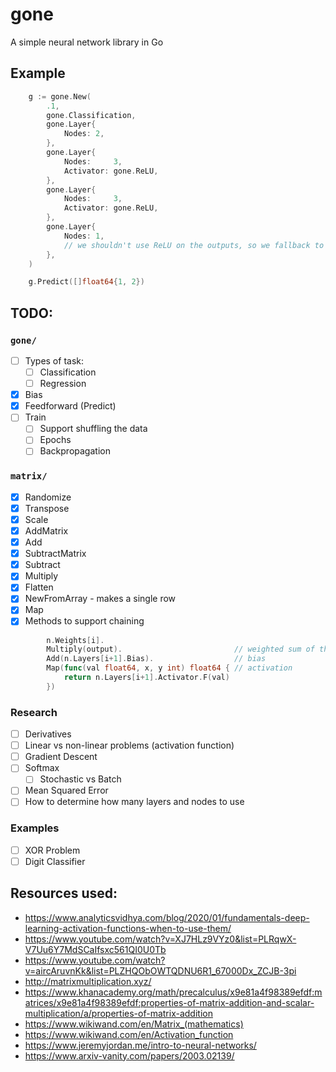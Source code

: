 # gone

A simple neural network library in Go

## Example

```go
	g := gone.New(
		.1,
		gone.Classification,
		gone.Layer{
			Nodes: 2,
		},
		gone.Layer{
			Nodes:     3,
			Activator: gone.ReLU,
		},
		gone.Layer{
			Nodes:     3,
			Activator: gone.ReLU,
		},
		gone.Layer{
			Nodes: 1,
			// we shouldn't use ReLU on the outputs, so we fallback to Id
		},
	)

	g.Predict([]float64{1, 2})
```

## TODO:

### `gone/`

- [ ] Types of task:
  - [ ] Classification
  - [ ] Regression
- [x] Bias
- [x] Feedforward (Predict)
- [ ] Train
  - [ ] Support shuffling the data
  - [ ] Epochs
  - [ ] Backpropagation

### `matrix/`

- [x] Randomize
- [x] Transpose
- [x] Scale
- [x] AddMatrix
- [x] Add
- [x] SubtractMatrix
- [x] Subtract
- [x] Multiply
- [x] Flatten
- [x] NewFromArray - makes a single row
- [x] Map
- [x] Methods to support chaining

```go
	    n.Weights[i].
		Multiply(output).                         // weighted sum of the previous layer)
		Add(n.Layers[i+1].Bias).                  // bias
		Map(func(val float64, x, y int) float64 { // activation
			return n.Layers[i+1].Activator.F(val)
		})
```

### Research

- [ ] Derivatives
- [ ] Linear vs non-linear problems (activation function)
- [ ] Gradient Descent
- [ ] Softmax
  - [ ] Stochastic vs Batch
- [ ] Mean Squared Error
- [ ] How to determine how many layers and nodes to use

### Examples

- [ ] XOR Problem
- [ ] Digit Classifier

## Resources used:

- https://www.analyticsvidhya.com/blog/2020/01/fundamentals-deep-learning-activation-functions-when-to-use-them/
- https://www.youtube.com/watch?v=XJ7HLz9VYz0&list=PLRqwX-V7Uu6Y7MdSCaIfsxc561QI0U0Tb
- https://www.youtube.com/watch?v=aircAruvnKk&list=PLZHQObOWTQDNU6R1_67000Dx_ZCJB-3pi
- http://matrixmultiplication.xyz/
- https://www.khanacademy.org/math/precalculus/x9e81a4f98389efdf:matrices/x9e81a4f98389efdf:properties-of-matrix-addition-and-scalar-multiplication/a/properties-of-matrix-addition
- https://www.wikiwand.com/en/Matrix_(mathematics)
- https://www.wikiwand.com/en/Activation_function
- https://www.jeremyjordan.me/intro-to-neural-networks/
- https://www.arxiv-vanity.com/papers/2003.02139/
